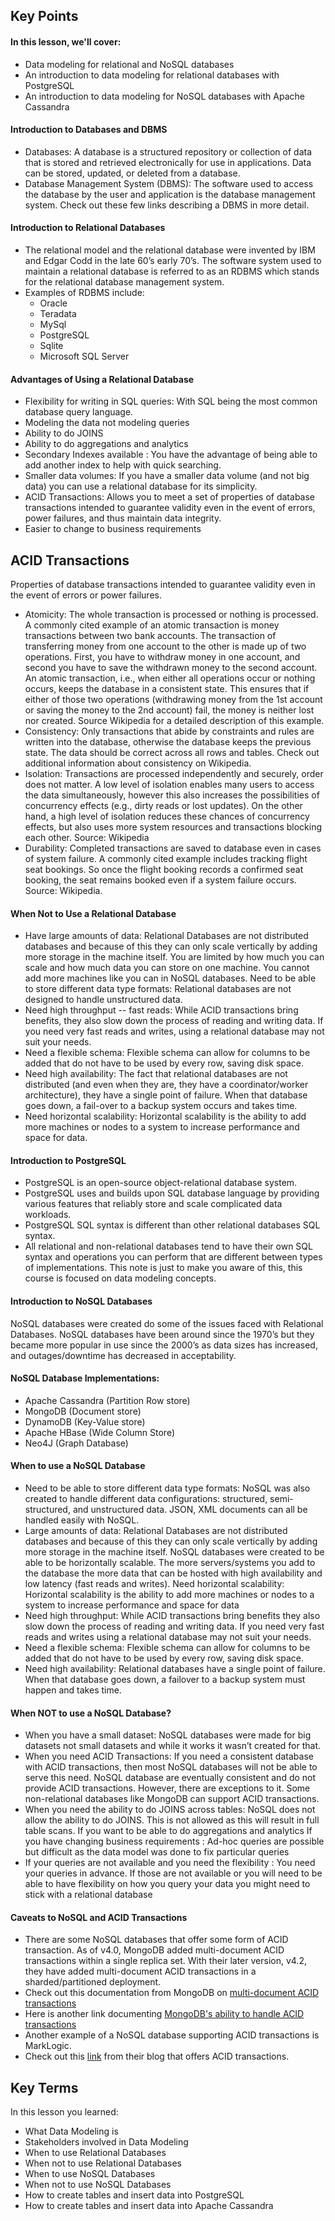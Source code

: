 ## Key Points

#### In this lesson, we'll cover:
- Data modeling for relational and NoSQL databases
- An introduction to data modeling for relational databases with PostgreSQL
- An introduction to data modeling for NoSQL databases with Apache Cassandra

#### Introduction to Databases and DBMS
- Databases: A database is a structured repository or collection of data that is stored and retrieved electronically for use in applications. Data can be stored, updated, or deleted from a database.
- Database Management System (DBMS): The software used to access the database by the user and application is the database management system. Check out these few links describing a DBMS in more detail.

#### Introduction to Relational Databases
- The relational model and the relational database were invented by IBM and Edgar Codd in the late 60’s early 70’s. The software system used to maintain a relational database is referred to as an RDBMS which stands for the relational database management system.
- Examples of RDBMS include:
    - Oracle
    - Teradata
    - MySql
    - PostgreSQL
    - Sqlite
    - Microsoft SQL Server

#### Advantages of Using a Relational Database
- Flexibility for writing in SQL queries: With SQL being the most common database query language.
- Modeling the data not modeling queries
- Ability to do JOINS
- Ability to do aggregations and analytics
- Secondary Indexes available : You have the advantage of being able to add another index to help with quick searching.
- Smaller data volumes: If you have a smaller data volume (and not big data) you can use a relational database for its simplicity.
- ACID Transactions: Allows you to meet a set of properties of database transactions intended to guarantee validity even in the event of errors, power failures, and thus maintain data integrity.
- Easier to change to business requirements

## ACID Transactions

Properties of database transactions intended to guarantee validity even in the event of errors or power failures.
- Atomicity: The whole transaction is processed or nothing is processed. A commonly cited example of an atomic transaction is money transactions between two bank accounts. The transaction of transferring money from one account to the other is made up of two operations. First, you have to withdraw money in one account, and second you have to save the withdrawn money to the second account. An atomic transaction, i.e., when either all operations occur or nothing occurs, keeps the database in a consistent state. This ensures that if either of those two operations (withdrawing money from the 1st account or saving the money to the 2nd account) fail, the money is neither lost nor created. Source Wikipedia for a detailed description of this example.
- Consistency: Only transactions that abide by constraints and rules are written into the database, otherwise the database keeps the previous state. The data should be correct across all rows and tables. Check out additional information about consistency on Wikipedia.
- Isolation: Transactions are processed independently and securely, order does not matter. A low level of isolation enables many users to access the data simultaneously, however this also increases the possibilities of concurrency effects (e.g., dirty reads or lost updates). On the other hand, a high level of isolation reduces these chances of concurrency effects, but also uses more system resources and transactions blocking each other. Source: Wikipedia
- Durability: Completed transactions are saved to database even in cases of system failure. A commonly cited example includes tracking flight seat bookings. So once the flight booking records a confirmed seat booking, the seat remains booked even if a system failure occurs. Source: Wikipedia.

#### When Not to Use a Relational Database
- Have large amounts of data: Relational Databases are not distributed databases and because of this they can only scale vertically by adding more storage in the machine itself. You are limited by how much you can scale and how much data you can store on one machine. You cannot add more machines like you can in NoSQL databases.
Need to be able to store different data type formats: Relational databases are not designed to handle unstructured data.
- Need high throughput -- fast reads: While ACID transactions bring benefits, they also slow down the process of reading and writing data. If you need very fast reads and writes, using a relational database may not suit your needs.
- Need a flexible schema: Flexible schema can allow for columns to be added that do not have to be used by every row, saving disk space.
- Need high availability: The fact that relational databases are not distributed (and even when they are, they have a coordinator/worker architecture), they have a single point of failure. When that database goes down, a fail-over to a backup system occurs and takes time.
- Need horizontal scalability: Horizontal scalability is the ability to add more machines or nodes to a system to increase performance and space for data.

#### Introduction to PostgreSQL
- PostgreSQL is an open-source object-relational database system.
- PostgreSQL uses and builds upon SQL database language by providing various features that reliably store and scale complicated data workloads.
- PostgreSQL SQL syntax is different than other relational databases SQL syntax.
- All relational and non-relational databases tend to have their own SQL syntax and operations you can perform that are different between types of implementations. This note is just to make you aware of this, this course is focused on data modeling concepts.

#### Introduction to NoSQL Databases
NoSQL databases were created do some of the issues faced with Relational Databases. NoSQL databases have been around since the 1970’s but they became more popular in use since the 2000’s as data sizes has increased, and outages/downtime has decreased in acceptability.

#### NoSQL Database Implementations:
- Apache Cassandra (Partition Row store)
- MongoDB (Document store)
- DynamoDB (Key-Value store)
- Apache HBase (Wide Column Store)
- Neo4J (Graph Database)

#### When to use a NoSQL Database
- Need to be able to store different data type formats: NoSQL was also created to handle different data configurations: structured, semi-structured, and unstructured data. JSON, XML documents can all be handled easily with NoSQL.
- Large amounts of data: Relational Databases are not distributed databases and because of this they can only scale vertically by adding more storage in the machine itself. NoSQL databases were created to be able to be horizontally scalable. The more servers/systems you add to the database the more data that can be hosted with high availability and low latency (fast reads and writes).
Need horizontal scalability: Horizontal scalability is the ability to add more machines or nodes to a system to increase performance and space for data
- Need high throughput: While ACID transactions bring benefits they also slow down the process of reading and writing data. If you need very fast reads and writes using a relational database may not suit your needs.
- Need a flexible schema: Flexible schema can allow for columns to be added that do not have to be used by every row, saving disk space.
- Need high availability: Relational databases have a single point of failure. When that database goes down, a failover to a backup system must happen and takes time.

#### When NOT to use a NoSQL Database?
- When you have a small dataset: NoSQL databases were made for big datasets not small datasets and while it works it wasn’t created for that.
- When you need ACID Transactions: If you need a consistent database with ACID transactions, then most NoSQL databases will not be able to serve this need. NoSQL database are eventually consistent and do not provide ACID transactions. However, there are exceptions to it. Some non-relational databases like MongoDB can support ACID transactions.
- When you need the ability to do JOINS across tables: NoSQL does not allow the ability to do JOINS. This is not allowed as this will result in full table scans.
If you want to be able to do aggregations and analytics
If you have changing business requirements : Ad-hoc queries are possible but difficult as the data model was done to fix particular queries
- If your queries are not available and you need the flexibility : You need your queries in advance. If those are not available or you will need to be able to have flexibility on how you query your data you might need to stick with a relational database

#### Caveats to NoSQL and ACID Transactions
- There are some NoSQL databases that offer some form of ACID transaction. As of v4.0, MongoDB added multi-document ACID transactions within a single replica set. With their later version, v4.2, they have added multi-document ACID transactions in a sharded/partitioned deployment.
- Check out this documentation from MongoDB on [multi-document ACID transactions](https://www.mongodb.com/collateral/mongodb-multi-document-acid-transactions)
- Here is another link documenting [MongoDB's ability to handle ACID transactions](https://www.mongodb.com/blog/post/mongodb-multi-document-acid-transactions-general-availability)
- Another example of a NoSQL database supporting ACID transactions is MarkLogic.
- Check out this [link](https://www.marklogic.com/blog/how-marklogic-supports-acid-transactions/) from their blog that offers ACID transactions.

## Key Terms
In this lesson you learned:
- What Data Modeling is
- Stakeholders involved in Data Modeling
- When to use Relational Databases
- When not to use Relational Databases
- When to use NoSQL Databases
- When not to use NoSQL Databases
- How to create tables and insert data into PostgreSQL
- How to create tables and insert data into Apache Cassandra